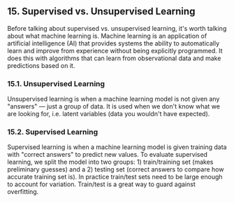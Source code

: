## 15. Supervised vs. Unsupervised Learning

Before talking about supervised vs. unsupervised learning, it's worth talking about what machine learning is.
Machine learning is an application of artificial intelligence (AI) that provides systems the ability to automatically learn and improve from experience without being explicitly programmed. It does this with algorithms that can learn from observational data and make predictions based on it.

### 15.1. Unsupervised Learning

Unsupervised learning is when a machine learning model is not given any "answers" — just a group of data. It is used when we don't know what we are looking for, i.e. latent variables (data you wouldn't have expected).

### 15.2. Supervised Learning

Supervised learning is when a machine learning model is given training data with "correct answers" to predict new values. To evaluate supervised learning, we split the model into two groups: 1) train/training set (makes preliminary guesses) and a 2) testing set (correct answers to compare how accurate training set is). In practice train/test sets need to be large enough to account for variation. Train/test is a great way to guard against overfitting.
